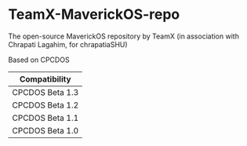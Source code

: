 # TeamX-MaverickOS-repo
The open-source MaverickOS repository by TeamX (in association with Chrapati Lagahim, for chrapatiaSHU)

Based on CPCDOS

|            Compatibility             |
|--------------------------------------|
| CPCDOS Beta 1.3 | :white_check_mark: |
| CPCDOS Beta 1.2 | :white_check_mark: |
| CPCDOS Beta 1.1 | :x:                |
| CPCDOS Beta 1.0 | :x:                |

